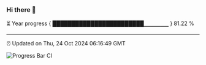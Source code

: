 ### Hi there 👋

⏳ Year progress { ████████████████████████▁▁▁▁▁▁ } 81.22 %

---

⏰ Updated on Thu, 24 Oct 2024 06:16:49 GMT

![Progress Bar CI](https://github.com/code-lakshay/GitHub-Actions-Demo/workflows/Progress%20Bar%20CI/badge.svg)
